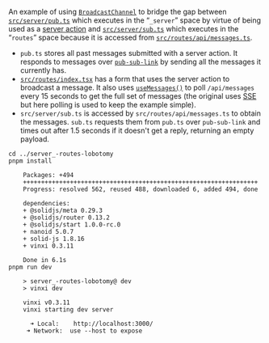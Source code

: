 An example of using [`BroadcastChannel`](https://developer.mozilla.org/en-US/docs/Web/API/Broadcast_Channel_API) to bridge the gap between [`src/server/pub.ts`](./src/server/pub.ts) which executes in the “`_server`” space by virtue of being used as a [server action](./src/api.ts) and [`src/server/sub.ts`](./src/server/sub.ts) which executes in the “`routes`” space because it is accessed from [`src/routes/api/messages.ts`](./src/routes/api/messages.ts).

- `pub.ts` stores all past messages submitted with a server action. It responds to messages over [`pub-sub-link`](./src/server/pub-sub.ts) by sending all the messages it currently has.
- [`src/routes/index.tsx`](./src/routes/index.tsx) has a form that uses the server action to broadcast a message. It also uses [`useMessages()`](./src/compoonents/index/use-messages.ts) to poll `/api/messages` every 15 seconds to get the full set of messages (the original uses [SSE](https://developer.mozilla.org/en-US/docs/Web/API/Server-sent_events/Using_server-sent_events) but here polling is used to keep the example simple).
- `src/server/sub.ts` is accessed by `src/routes/api/messages.ts` to obtain the messages. `sub.ts` requests them from `pub.ts` over `pub-sub-link` and times out after 1.5 seconds if it doesn't get a reply, returning an empty payload.

```shell
cd ../server_-routes-lobotomy
pnpm install

	Packages: +494
	+++++++++++++++++++++++++++++++++++++++++++++++++++++++++++++++++
	Progress: resolved 562, reused 488, downloaded 6, added 494, done

	dependencies:
	+ @solidjs/meta 0.29.3
	+ @solidjs/router 0.13.2
	+ @solidjs/start 1.0.0-rc.0
	+ nanoid 5.0.7
	+ solid-js 1.8.16
	+ vinxi 0.3.11

	Done in 6.1s
pnpm run dev

	> server_-routes-lobotomy@ dev
	> vinxi dev

	vinxi v0.3.11
	vinxi starting dev server

	  ➜ Local:    http://localhost:3000/
 	 ➜ Network:  use --host to expose
```
